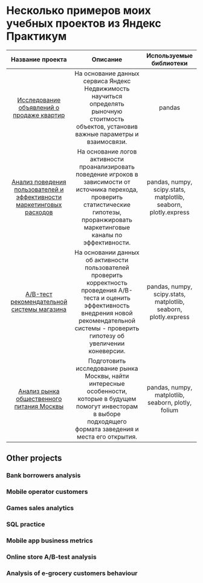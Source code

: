 # Несколько примеров моих учебных проектов из Яндекс Практикум

| Название проекта | Описание | Используемые библиотеки |
| :----------------------: | :---------------------------:| :-----------------------: |
| [Исследование объявлений о продаже квартир](https://github.com/MezentsevIS/practucum_portfolio/tree/main/real_estate_ads) | На основание данных сервиса Яндекс Недвижимость научиться определять рыночную стоитмость объектов, установив важные параметры и взаимосвязи. | pandas |
| [Анализ поведения пользователей и эффективности маркетинговых расходов](https://github.com/MezentsevIS/practucum_portfolio/tree/main/gamers_behaviour_marketing_costs) | На основание логов активности проанализировать поведение игроков в зависимости от источника перехода, проверить статистические гипотезы, проранжировать маркетинговые каналы по эффективности.  | pandas, numpy, scipy.stats, matplotlib, seaborn, plotly.express |
| [A/B-тест рекомендательной системы магазина](https://github.com/MezentsevIS/practucum_portfolio/tree/main/recomender_system_ab_test) | На основании данных об активности пользователей проверить корректность проведения А/В-теста и оценить эффективность внедрения новой рекомендательной системы - проверить гипотезу об увеличении коневерсии. | pandas, numpy, scipy.stats, matplotlib, seaborn, plotly.express |
| [Анализ рынка общественного питания Москвы](https://github.com/MezentsevIS/practucum_portfolio/tree/main/moscow_catering_market) | Подготовить исследование рынка Москвы, найти интересные особенности, которые в будущем помогут инвесторам в выборе подходящего формата заведения и места его открытия. | pandas, numpy, matplotlib, seaborn, plotly, folium |

## Other projects

### Bank borrowers analysis

### Mobile operator customers

### Games sales analytics

### SQL practice

### Mobile app business metrics

### Online store A/B-test analysis

### Analysis of e-grocery customers behaviour
